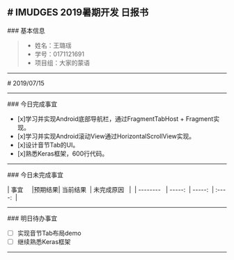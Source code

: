 # IMUDGES 2019暑期开发 日报书
-------


### 基本信息
> * 姓名：王璐瑶
> * 学号：0171121691
> * 项目组：大家的蒙语

-------


# 2019/07/15

-------

### 今日完成事宜
- [x]学习并实现Android底部导航栏，通过FragmentTabHost + Fragment实现。
- [x]学习并实现Android滚动View通过HorizontalScrollView实现。
- [x]设计音节Tab的UI。
- [x]熟悉Keras框架，600行代码。

-----
### 今日未完成事宜


| 事宜     |预期结果| 当前结果  | 未完成原因   | 
| --------   | -----:  | -----:  | :----:  |



------
### 明日待办事宜
- [ ] 实现音节Tab布局demo
- [ ] 继续熟悉Keras框架
-------
